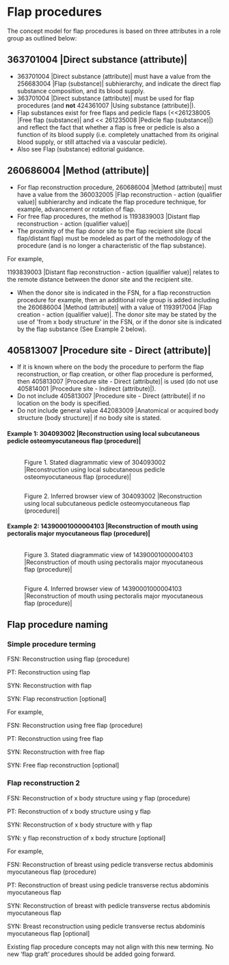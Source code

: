 # Flap procedures

The concept model for flap procedures is based on three attributes in a role group as outlined below:

## 363701004 |Direct substance (attribute)|

* 363701004 |Direct substance (attribute)| must have a value from the 256683004 |Flap (substance)| subhierarchy, and indicate the direct flap substance composition, and its blood supply.
* 363701004 |Direct substance (attribute)| must be used for flap procedures (and **not** 424361007 |Using substance (attribute)|).
* Flap substances exist for free flaps and pedicle flaps (<<261238005 |Free flap (substance)| and << 261235008 |Pedicle flap (substance)|) and reflect the fact that whether a flap is free or pedicle is also a function of its blood supply (i.e. completely unattached from its original blood supply, or still attached via a vascular pedicle).
* Also see Flap (substance) editorial guidance.

## 260686004 |Method (attribute)|

* For flap reconstruction procedure, 260686004 |Method (attribute)| must have a value from the 360032005 |Flap reconstruction - action (qualifier value)| subhierarchy and indicate the flap procedure technique, for example, advancement or rotation of flap.
* For free flap procedures, the method is 1193839003 |Distant flap reconstruction - action (qualifier value)|
* The proximity of the flap donor site to the flap recipient site (local flap/distant flap) must be modeled as part of the methodology of the procedure (and is no longer a characteristic of the flap substance).

For example,

1193839003 |Distant flap reconstruction - action (qualifier value)| relates to the remote distance between the donor site and the recipient site.

* When the donor site is indicated in the FSN, for a flap reconstruction procedure for example, then an additional role group is added including the 260686004 |Method (attribute)| with a value of 1193917004 |Flap creation - action (qualifier value)|. The donor site may be stated by the use of 'from x body structure' in the FSN, or if the donor site is indicated by the flap substance (See Example 2 below).

## 405813007 |Procedure site - Direct (attribute)|

* If it is known where on the body the procedure to perform the flap reconstruction, or flap creation, or other flap procedure is performed, then 405813007 |Procedure site - Direct (attribute)| is used (do not use 405814001 |Procedure site - Indirect (attribute)|).
* Do not include 405813007 |Procedure site - Direct (attribute)| if no location on the body is specified.
* Do not include general value 442083009 |Anatomical or acquired body structure (body structure)| if no body site is stated.

#### Example 1: 304093002 |Reconstruction using local subcutaneous pedicle osteomyocutaneous flap (procedure)|

<figure><img src="../../../procedure/images/174691303.png" alt=""><figcaption><p>Figure 1. Stated diagrammatic view of 304093002 |Reconstruction using local subcutaneous pedicle osteomyocutaneous flap (procedure)|</p></figcaption></figure>

<figure><img src="../../../procedure/images/174691306.png" alt=""><figcaption><p>Figure 2. Inferred browser view of 304093002 |Reconstruction using local subcutaneous pedicle osteomyocutaneous flap (procedure)|</p></figcaption></figure>

#### Example 2: 14390001000004103 |Reconstruction of mouth using pectoralis major myocutaneous flap (procedure)|

<figure><img src="../../../procedure/images/174691305.png" alt=""><figcaption><p>Figure 3. Stated diagrammatic view of 14390001000004103 |Reconstruction of mouth using pectoralis major myocutaneous flap (procedure)|</p></figcaption></figure>

<figure><img src="../../../procedure/images/174691304.png" alt=""><figcaption><p>Figure 4. Inferred browser view of 14390001000004103 |Reconstruction of mouth using pectoralis major myocutaneous flap (procedure)|</p></figcaption></figure>

## Flap procedure naming

### Simple procedure terming

FSN: Reconstruction using flap (procedure)

PT: Reconstruction using flap

SYN: Reconstruction with flap

SYN: Flap reconstruction \[optional]

For example,

FSN: Reconstruction using free flap (procedure)

PT: Reconstruction using free flap

SYN: Reconstruction with free flap

SYN: Free flap reconstruction \[optional]

### Flap reconstruction 2

FSN: Reconstruction of x body structure using y flap (procedure)

PT: Reconstruction of x body structure using y flap

SYN: Reconstruction of x body structure with y flap

SYN: y flap reconstruction of x body structure \[optional]

For example,

FSN: Reconstruction of breast using pedicle transverse rectus abdominis myocutaneous flap (procedure)

PT: Reconstruction of breast using pedicle transverse rectus abdominis myocutaneous flap

SYN: Reconstruction of breast with pedicle transverse rectus abdominis myocutaneous flap

SYN: Breast reconstruction using pedicle transverse rectus abdominis myocutaneous flap \[optional]

Existing flap procedure concepts may not align with this new terming. No new ‘flap graft’ procedures should be added going forward.
